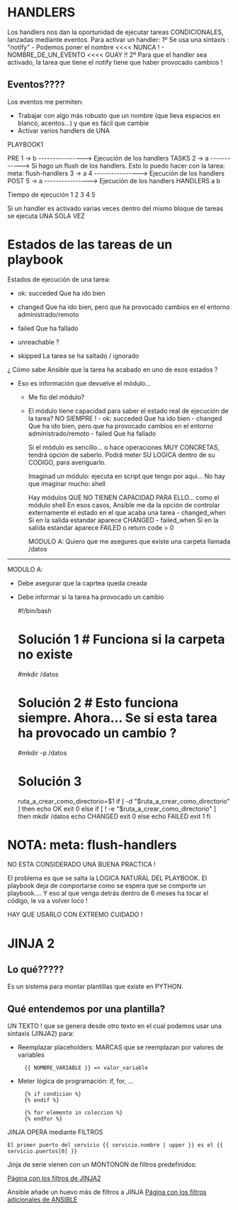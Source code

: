 # HANDLERS 

Los handlers nos dan la oportunidad de ejecutar tareas CONDICIONALES, lanzadas mediante eventos.
Para activar un handler:
    1º Se usa una sintaxis : "notify"
        - Podemos poner el nombre           <<<< NUNCA !
        - NOMBRE_DE_UN_EVENTO               <<<< GUAY !!
    2º Para que el handler sea activado, la tarea que tiene el notify tiene que haber provocado cambios !
    
    
## Eventos????

Los eventos me permiten:
- Trabajar con algo más robusto que un nombre (que lleva espacios en blanco, acentos...) y que es fácil que cambie
- Activar varios handlers de UNA 
    
PLAYBOOK1

PRE
    1 -> b
----------------> Ejecución de los handlers
TASKS
    2 -> a
    ------------> Si hago un flush de los handlers. Esto lo puedo hacer con la tarea: meta: flush-handlers
    3 -> a
    4
----------------> Ejecución de los handlers
POST
    5 -> a
----------------> Ejecución de los handlers
HANDLERS
    a
    b


Tiempo de ejecución
    1
    2
    3
    4
    5
    
Si un handler es activado varias veces dentro del mismo bloque de tareas se ejecuta UNA SOLA VEZ 

# Estados de las tareas de un playbook

Estados de ejecución de una tarea:

- ok: succeded    Que ha ido bien 
- changed         Que ha ido bien, pero que ha provocado cambios en el entorno administrado/remoto
- failed          Que ha fallado

- unreachable     ?
- skipped         La tarea se ha saltado / ignorado

¿ Cómo sabe Ansible que la tarea ha acabado en uno de esos estados ? 

- Eso es información que devuelve el módulo... 
  - Me fío del módulo?
  - El módulo tiene capacidad para saber el estado real de ejecución de la tarea? NO SIEMPRE !
        - ok: succeded    Que ha ido bien 
        - changed         Que ha ido bien, pero que ha provocado cambios en el entorno administrado/remoto
        - failed          Que ha fallado
    
    Si el módulo es sencillo... o hace operaciones MUY CONCRETAS, tendrá opción de saberlo.
    Podrá meter SU LOGICA dentro de su CODIGO, para averiguarlo.

    Imaginad un módulo: ejecuta en script que tengo por aqui... 
                        No hay que imaginar mucho:                  shell
    
    Hay módulos QUE NO TIENEN CAPACIDAD PARA ELLO... como el módulo shell
    En esos casos, Ansible me da la opción de controlar externamente el estado en el que acaba una tarea
        - changed_when      Si en la salida estandar aparece CHANGED
        - failed_when       Si en la salida estandar aparece FAILED o return code > 0

    MODULO A: Quiero que me asegures que existe una carpeta llamada /datos


------
MODULO A:
- Debe asegurar que la caprtea queda creada
- Debe informar si la tarea ha provocado un cambio

    #!/bin/bash

    # Solución 1            # Funciona si la carpeta no existe
    #mkdir /datos

    # Solución 2            # Esto funciona siempre. Ahora... Se si esta tarea ha provocado un cambio ? 
    #mkdir -p /datos
    
    # Solución 3
    ruta_a_crear_como_directorio=$1
    if [ -d "$ruta_a_crear_como_directorio" ]
    then
        echo OK
        exit 0
    else if [ ! -e "$ruta_a_crear_como_directorio" ]
    then 
        mkdir /datos
        echo CHANGED
        exit 0
    else
        echo FAILED
        exit 1
    fi
    
# NOTA: meta: flush-handlers

NO ESTA CONSIDERADO UNA BUENA PRACTICA !

El problema es que se salta la LOGICA NATURAL DEL PLAYBOOK.
El playbook deja de comportarse como se espera que se comporte un playbook....
Y eso al que venga detrás dentro de 6 meses ha tocar el código, le va a volver loco !

HAY QUE USARLO CON EXTREMO CUIDADO !

# JINJA 2

## Lo qué?????

Es un sistema para montar plantillas que existe en PYTHON.

## Qué entendemos por una plantilla?

UN TEXTO ! que se genera desde otro texto en el cual podemos usar una sintaxis (JINJA2)
para:
- Reemplazar placeholders: MARCAS que se reemplazan por valores de variables


        {{ NOMBRE_VARIABLE }} => valor_variable

- Meter lógica de programación: if, for, ...


        {% if condicion %}
        {% endif %}

        {% for elemento in coleccion %}
        {% endfor %}

JINJA OPERA mediante FILTROS


    El primer puerto del servicio {{ servicio.nombre | upper }} es el {{ servicio.puertos[0] }}

Jinja de serie vienen con un MONTONON de filtros predefinidos:

[Página con los filtros de JINJA2](https://jinja.palletsprojects.com/en/3.1.x/templates/#list-of-builtin-filters)

Ansible añade un huevo más de filtros a JINJA
[Página con los filtros adicionales de ANSIBLE](https://docs.ansible.com/ansible/2.8/user_guide/playbooks_filters.html)

